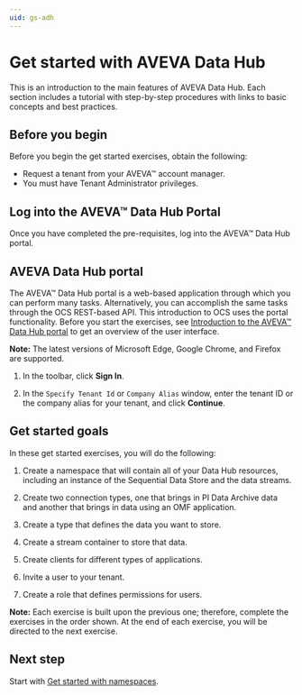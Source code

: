 ```yaml
---
uid: gs-adh
---
```


# Get started with AVEVA Data Hub 

This is an introduction to the main features of AVEVA Data Hub. Each section includes a tutorial with step-by-step procedures with links to basic concepts and best practices.

## Before you begin

Before you begin the get started exercises, obtain the following:

- Request a tenant from your AVEVA™ account manager. 
- You must have Tenant Administrator privileges. 

## Log into the AVEVA™ Data Hub Portal

Once you have completed the pre-requisites, log into the AVEVA™ Data Hub portal. 

## AVEVA Data Hub portal

The AVEVA™ Data Hub portal is a web-based application through which you can perform many tasks. Alternatively, you can accomplish the same tasks through the OCS REST-based API. This introduction to OCS uses the portal functionality. Before you start the exercises, see [Introduction to the AVEVA™ Data Hub portal](xref:introPortalInterface) to get an overview of the user interface.

   **Note:** The latest versions of Microsoft Edge, Google Chrome, and Firefox are supported.

1. In the toolbar, click **Sign In**.

1. In the `Specify Tenant Id` or `Company Alias` window, enter the tenant ID or the company alias for your tenant, and click **Continue**. 

   <!-- I'm guessing there are additional next steps that depend on the Identity Provider they are using? --> 

## Get started goals

In these get started exercises, you will do the following:

1. Create a namespace that will contain all of your Data Hub resources, including an instance of the Sequential Data Store and the data streams.

1. Create two connection types, one that brings in PI Data Archive data and another that brings in data using an OMF application.

1. Create a type that defines the data you want to store.

1. Create a stream container to store that data.

1. Create clients for different types of applications.

1. Invite a user to your tenant.

1. Create a role that defines permissions for users.

**Note:** Each exercise is built upon the previous one; therefore, complete the exercises in the order shown. At the end of each exercise, you will be directed to the next exercise.  

## Next step

Start with [Get started with namespaces](xref:gsNamespaces).

